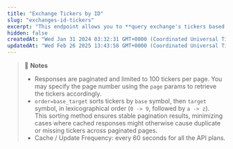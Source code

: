 ```yaml
---
title: "Exchange Tickers by ID"
slug: "exchanges-id-tickers"
excerpt: "This endpoint allows you to **query exchange's tickers based on exchange’s ID**"
hidden: false
createdAt: "Wed Jan 31 2024 03:32:31 GMT+0000 (Coordinated Universal Time)"
updatedAt: "Wed Feb 26 2025 13:43:58 GMT+0000 (Coordinated Universal Time)"
---
```

> 📘 **Notes**
> 
> - Responses are paginated and limited to 100 tickers per page. You may specify the page number using the `page` params to retrieve the tickers accordingly.
> - `order=base_target` sorts tickers by `base` symbol, then `target` symbol, in lexicographical order (`0 -> 9`, followed by `a -> z`).  
>   This sorting method ensures stable pagination results, minimizing cases where cached responses might otherwise cause duplicate or missing tickers across paginated pages.
> - Cache / Update Frequency: every 60 seconds for all the API plans.
